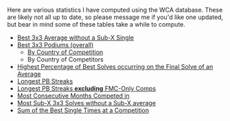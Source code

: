 Here are various statistics I have computed using the WCA database. These are likely not all up to date, so please message me if you'd like one updated, but bear in mind some of these tables take a while to compute.

* [Best 3x3 Average without a Sub-X Single](bestaveragewithoutsubxsingle.html)
* [Best 3x3 Podiums (overall)](best3x3podiums.html)
	* [By Country of Competition](best3x3podiumscountries.html)
	* By Country of Competitors 
* [Highest Percentage of Best Solves occurring on the Final Solve of an Average](mostbestaslastsolve.html)
* [Longest PB Streaks](pbstreakincfmc.html)
* [Longest PB Streaks **excluding** FMC-Only Comps](pbstreakexcfmc.html)
* [Most Consecutive Months Competed in](monthstreaks.html)
* [Most Sub-X 3x3 Solves without a Sub-X average](subxsinglewithoutxaverage.html)
* [Sum of the Best Single Times at a Competition](sumbesttimes.html)
